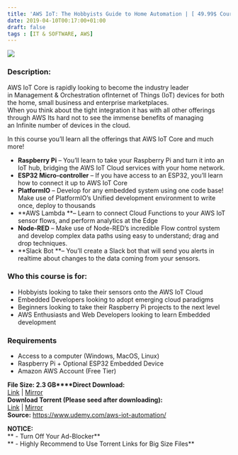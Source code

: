 ```yaml
---
title: 'AWS IoT: The Hobbyists Guide to Home Automation | [ 49.99$ Course For Free ]'
date: 2019-04-10T00:17:00+01:00
draft: false
tags : [IT & SOFTWARE, AWS]
---
```


[![](https://3.bp.blogspot.com/-eiokkW-baDE/XK0nQZ3ZqtI/AAAAAAAABow/PWIL_siJRwAqpN9dvTOubFlLAuDdRglUACLcBGAs/s640/AWS-IoT-The-Hobbyists-Guide-to-Home-Automation.jpg)](https://3.bp.blogspot.com/-eiokkW-baDE/XK0nQZ3ZqtI/AAAAAAAABow/PWIL_siJRwAqpN9dvTOubFlLAuDdRglUACLcBGAs/s1600/AWS-IoT-The-Hobbyists-Guide-to-Home-Automation.jpg)

  

### Description:

AWS IoT Core is rapidly looking to become the industry leader in Management & Orchestration ofInternet of Things (IoT) devices for both the home, small business and enterprise marketplaces.  
When you think about the tight integration it has with all other offerings through AWS Its hard not to see the immense benefits of managing an Infinite number of devices in the cloud.  

In this course you’ll learn all the offerings that AWS IoT Core and much more!  

*   **Raspberry Pi** – You’ll learn to take your Raspberry Pi and turn it into an IoT hub, bridging the AWS IoT Cloud services with your home network.
*   **ESP32 Micro-controller** – If you have access to an ESP32, you’ll learn how to connect it up to AWS IoT Core
*   **PlatformIO** – Develop for any embedded system using one code base! Make use of PlatformIO’s Unified development environment to write once, deploy to thousands
*   **AWS Lambda **– Learn to connect Cloud Functions to your AWS IoT sensor flows, and perform analytics at the Edge
*   **Node-RED** – Make use of Node-RED’s incredible Flow control system and develop complex data paths using easy to understand; drag and drop techniques.
*   **Slack Bot **– You’ll create a Slack bot that will send you alerts in realtime about changes to the data coming from your sensors.

### Who this course is for:

*   Hobbyists looking to take their sensors onto the AWS IoT Cloud
*   Embedded Developers looking to adopt emerging cloud paradigms
*   Beginners looking to take their Raspberry Pi projects to the next level
*   AWS Enthusiasts and Web Developers looking to learn Embedded development

### Requirements

*   Access to a computer (Windows, MacOS, Linux)
*   Raspberry Pi + Optional ESP32 Embedded Device
*   Amazon AWS Account (Free Tier)

**File Size: 2.3 GB****Direct Download:**  
[Link](http://crowdurl.com/TheHobbyistslink1) | [Mirror](http://crowdurl.com/TheHobbyistslink2)  
**Download Torrent (Please seed after downloading):**  
[Link](http://crowdurl.com/TheHobbyiststorrent1) | [Mirror](http://crowdurl.com/TheHobbyiststorrent2)  
**Source:** https://www.udemy.com/aws-iot-automation/  

**NOTICE:**  
** - Turn Off Your Ad-Blocker**  
** - Highly Recommend to Use Torrent Links for Big Size Files**